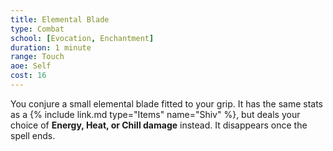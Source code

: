 ```yaml
---
title: Elemental Blade
type: Combat
school: [Evocation, Enchantment]
duration: 1 minute
range: Touch 
aoe: Self
cost: 16
---
```

You conjure a small elemental blade fitted to your grip. It has the same stats as a {% include link.md type="Items" name="Shiv" %}, but deals your choice of **Energy, Heat, or Chill damage** instead. It disappears once the spell ends.
